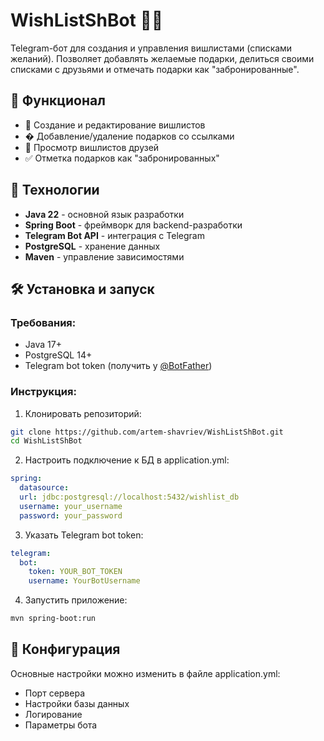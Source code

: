 # WishListShBot 🎁🤖

Telegram-бот для создания и управления вишлистами (списками желаний).
Позволяет добавлять желаемые подарки, делиться своими списками с друзьями и отмечать подарки как "забронированные".

## 🔹 Функционал

- 📝 Создание и редактирование вишлистов
- � Добавление/удаление подарков со ссылками
- 👥 Просмотр вишлистов друзей
- ✅ Отметка подарков как "забронированных"

## 🚀 Технологии

- **Java 22** - основной язык разработки
- **Spring Boot** - фреймворк для backend-разработки
- **Telegram Bot API** - интеграция с Telegram
- **PostgreSQL** - хранение данных
- **Maven** - управление зависимостями

## 🛠 Установка и запуск

### Требования:
- Java 17+
- PostgreSQL 14+
- Telegram bot token (получить у [@BotFather](https://t.me/BotFather))

### Инструкция:

1. Клонировать репозиторий:

 ```bash
git clone https://github.com/artem-shavriev/WishListShBot.git
cd WishListShBot
```

2. Настроить подключение к БД в application.yml:
```yaml
spring:
  datasource:
  url: jdbc:postgresql://localhost:5432/wishlist_db
  username: your_username
  password: your_password
  ```

3. Указать Telegram bot token:

```yaml
telegram:
  bot:
    token: YOUR_BOT_TOKEN
    username: YourBotUsername
```
4. Запустить приложение:

```bash
mvn spring-boot:run
```

## 📄 Конфигурация
Основные настройки можно изменить в файле application.yml:

- Порт сервера
- Настройки базы данных
- Логирование
- Параметры бота